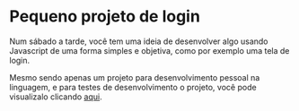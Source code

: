 # Pequeno projeto de login

Num sábado a tarde, você tem uma ideia de desenvolver algo usando Javascript de uma forma simples e objetiva, como por exemplo uma tela de login. 

Mesmo sendo apenas um projeto para desenvolvimento pessoal na linguagem, e para testes de desenvolvimento o projeto, você pode
visualizalo clicando <a href="http://telldesign.github.io/Login">aqui</a>.
